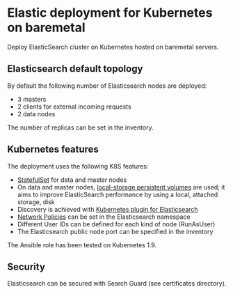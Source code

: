 # Elastic deployment for Kubernetes on baremetal

Deploy ElasticSearch cluster on Kubernetes hosted on baremetal servers.

## Elasticsearch default topology

By default the following number of Elasticsearch nodes are deployed:

* 3 masters
* 2 clients for external incoming requests
* 2 data nodes

The number of replicas can be set in the inventory.

## Kubernetes features

The deployment uses the following K8S features:

* [StatefulSet](https://kubernetes.io/docs/concepts/workloads/controllers/statefulset/) for data and master nodes
* On data and master nodes, [local-storage persistent volumes](https://kubernetes.io/docs/concepts/storage/volumes/#local) are used; it aims to improve ElasticSearch performance by using a local, attached storage, disk
* Discovery is achieved with [Kubernetes plugin for Elasticsearch](https://github.com/fabric8io/elasticsearch-cloud-kubernetes)
* [Network Policies](https://kubernetes.io/docs/concepts/services-networking/network-policies/) can be set in the Elasticsearch namespace
* Different User IDs can be defined for each kind of node (RunAsUser)
* The Elasticsearch public node port can be specified in the inventory

The Ansible role has been tested on Kubernetes 1.9.

## Security

Elasticsearch can be secured with Search Guard (see certificates directory).
